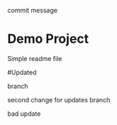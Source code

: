 commit message

# Demo Project

Simple readme file

#Updated

branch

second change for updates branch

bad update
